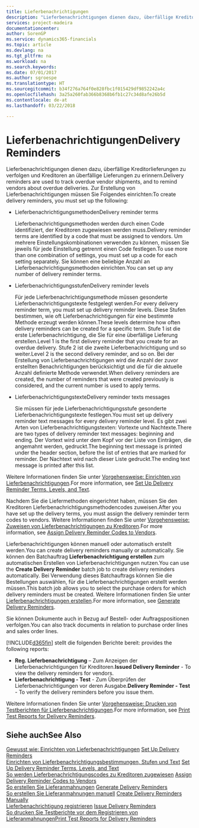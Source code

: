 ```yaml
---
title: Lieferbenachrichtigungen
description: "Lieferbenachrichtigungen dienen dazu, überfällige Kreditorlieferungen zu verfolgen und Kreditoren an überfällige Lieferungen zu erinnern."
services: project-madeira
documentationcenter: 
author: SorenGP
ms.service: dynamics365-financials
ms.topic: article
ms.devlang: na
ms.tgt_pltfrm: na
ms.workload: na
ms.search.keywords: 
ms.date: 07/01/2017
ms.author: sgroespe
ms.translationtype: HT
ms.sourcegitcommit: b34f276a764f0e828fbc1f015429df9852242a4c
ms.openlocfilehash: 3a25a260fab366b8368b6fb1c27c34d8afe26b5d
ms.contentlocale: de-at
ms.lasthandoff: 03/22/2018

---
```

# <a name="delivery-reminders"></a><span data-ttu-id="2eac9-103">Lieferbenachrichtigungen</span><span class="sxs-lookup"><span data-stu-id="2eac9-103">Delivery Reminders</span></span>
<span data-ttu-id="2eac9-104">Lieferbenachrichtigungen dienen dazu, überfällige Kreditorlieferungen zu verfolgen und Kreditoren an überfällige Lieferungen zu erinnern.</span><span class="sxs-lookup"><span data-stu-id="2eac9-104">Delivery reminders are used to track overdue vendor shipments, and to remind vendors about overdue deliveries.</span></span> <span data-ttu-id="2eac9-105">Zur Erstellung von Lieferbenachrichtigungen müssen Sie Folgendes einrichten:</span><span class="sxs-lookup"><span data-stu-id="2eac9-105">To create delivery reminders, you must set up the following:</span></span>  

- <span data-ttu-id="2eac9-106">Lieferbenachrichtigungsmethoden</span><span class="sxs-lookup"><span data-stu-id="2eac9-106">Delivery reminder terms</span></span>  

    <span data-ttu-id="2eac9-107">Lieferbenachrichtigungsmethoden werden durch einen Code identifiziert, der Kreditoren zugewiesen werden muss.</span><span class="sxs-lookup"><span data-stu-id="2eac9-107">Delivery reminder terms are identified by a code that must be assigned to vendors.</span></span> <span data-ttu-id="2eac9-108">Um mehrere Einstellungskombinationen verwenden zu können, müssen Sie jeweils für jede Einstellung getrennt einen Code festlegen.</span><span class="sxs-lookup"><span data-stu-id="2eac9-108">To use more than one combination of settings, you must set up a code for each setting separately.</span></span> <span data-ttu-id="2eac9-109">Sie können eine beliebige Anzahl an Lieferbenachrichtigungsmethoden einrichten.</span><span class="sxs-lookup"><span data-stu-id="2eac9-109">You can set up any number of delivery reminder terms.</span></span>  

- <span data-ttu-id="2eac9-110">Lieferbenachrichtigungsstufen</span><span class="sxs-lookup"><span data-stu-id="2eac9-110">Delivery reminder levels</span></span>  

    <span data-ttu-id="2eac9-111">Für jede Lieferbenachrichtigungsmethode müssen gesonderte Lieferbenachrichtigungstexte festgelegt werden.</span><span class="sxs-lookup"><span data-stu-id="2eac9-111">For every delivery reminder term, you must set up delivery reminder levels.</span></span> <span data-ttu-id="2eac9-112">Diese Stufen bestimmen, wie oft Lieferbenachrichtigungen für eine bestimmte Methode erzeugt werden können.</span><span class="sxs-lookup"><span data-stu-id="2eac9-112">These levels determine how often delivery reminders can be created for a specific term.</span></span> <span data-ttu-id="2eac9-113">Stufe 1 ist die erste Lieferbenachrichtigung, die Sie für eine überfällige Lieferung erstellen.</span><span class="sxs-lookup"><span data-stu-id="2eac9-113">Level 1 is the first delivery reminder that you create for an overdue delivery.</span></span> <span data-ttu-id="2eac9-114">Stufe 2 ist die zweite Lieferbenachrichtigung und so weiter.</span><span class="sxs-lookup"><span data-stu-id="2eac9-114">Level 2 is the second delivery reminder, and so on.</span></span> <span data-ttu-id="2eac9-115">Bei der Erstellung von Lieferbenachrichtigungen wird die Anzahl der zuvor erstellten Benachrichtigungen berücksichtigt und die für die aktuelle Anzahl definierte Methode verwendet.</span><span class="sxs-lookup"><span data-stu-id="2eac9-115">When delivery reminders are created, the number of reminders that were created previously is considered, and the current number is used to apply terms.</span></span>  

- <span data-ttu-id="2eac9-116">Lieferbenachrichtigungstexte</span><span class="sxs-lookup"><span data-stu-id="2eac9-116">Delivery reminder texts messages</span></span>  

    <span data-ttu-id="2eac9-117">Sie müssen für jede Lieferbenachrichtigungsstufe gesonderte Lieferbenachrichtigungstexte festlegen.</span><span class="sxs-lookup"><span data-stu-id="2eac9-117">You must set up delivery reminder text messages for every delivery reminder level.</span></span> <span data-ttu-id="2eac9-118">Es gibt zwei Arten von Lieferbenachrichtigungstexten: Vortexte und Nachtexte.</span><span class="sxs-lookup"><span data-stu-id="2eac9-118">There are two types of delivery reminder text messages: beginning and ending.</span></span> <span data-ttu-id="2eac9-119">Der Vortext wird unter dem Kopf vor der Liste von Einträgen, die angemahnt werden, gedruckt.</span><span class="sxs-lookup"><span data-stu-id="2eac9-119">The beginning text message is printed under the header section, before the list of entries that are marked for reminder.</span></span> <span data-ttu-id="2eac9-120">Der Nachtext wird nach dieser Liste gedruckt.</span><span class="sxs-lookup"><span data-stu-id="2eac9-120">The ending text message is printed after this list.</span></span>  

<span data-ttu-id="2eac9-121">Weitere Informationen finden Sie unter [Vorgehensweise: Einrichten von Lieferbenachrichtigungen](how-to-set-up-delivery-reminder-terms-levels-and-text.md).</span><span class="sxs-lookup"><span data-stu-id="2eac9-121">For more information, see [Set Up Delivery Reminder Terms, Levels, and Text](how-to-set-up-delivery-reminder-terms-levels-and-text.md).</span></span>  

<span data-ttu-id="2eac9-122">Nachdem Sie die Liefermethoden eingerichtet haben, müssen Sie den Kreditoren Lieferbenachrichtigungsmethodencodes zuweisen.</span><span class="sxs-lookup"><span data-stu-id="2eac9-122">After you have set up the delivery terms, you must assign the delivery reminder term codes to vendors.</span></span> <span data-ttu-id="2eac9-123">Weitere Informationen finden Sie unter [Vorgehensweise: Zuweisen von Lieferbenachrichtigungen zu Kreditoren](how-to-assign-delivery-reminder-codes-to-vendors.md).</span><span class="sxs-lookup"><span data-stu-id="2eac9-123">For more information, see [Assign Delivery Reminder Codes to Vendors](how-to-assign-delivery-reminder-codes-to-vendors.md).</span></span>  

<span data-ttu-id="2eac9-124">Lieferbenachrichtigungen können manuell oder automatisch erstellt werden.</span><span class="sxs-lookup"><span data-stu-id="2eac9-124">You can create delivery reminders manually or automatically.</span></span> <span data-ttu-id="2eac9-125">Sie können den Batchauftrag **Lieferbenachrichtigung erstellen** zum automatischen Erstellen von Lieferbenachrichtigungen nutzen.</span><span class="sxs-lookup"><span data-stu-id="2eac9-125">You can use the **Create Delivery Reminder** batch job to create delivery reminders automatically.</span></span> <span data-ttu-id="2eac9-126">Bei Verwendung dieses Batchauftrags können Sie die Bestellungen auswählen, für die Lieferbenachrichtigungen erstellt werden müssen.</span><span class="sxs-lookup"><span data-stu-id="2eac9-126">This batch job allows you to select the purchase orders for which delivery reminders must be created.</span></span> <span data-ttu-id="2eac9-127">Weitere Informationen finden Sie unter [Lieferbenachrichtigungen erstellen](how-to-issue-delivery-reminders.md).</span><span class="sxs-lookup"><span data-stu-id="2eac9-127">For more information, see [Generate Delivery Reminders](how-to-issue-delivery-reminders.md).</span></span>  

<span data-ttu-id="2eac9-128">Sie können Dokumente auch in Bezug auf Bestell- oder Auftragspositionen verfolgen.</span><span class="sxs-lookup"><span data-stu-id="2eac9-128">You can also track documents in relation to purchase order lines and sales order lines.</span></span>  

[!INCLUDE[d365fin](../../includes/d365fin_md.md)]<span data-ttu-id="2eac9-129"> stellt die folgenden Berichte bereit:</span><span class="sxs-lookup"><span data-stu-id="2eac9-129"> provides the following reports:</span></span>  

- <span data-ttu-id="2eac9-130">**Reg. Lieferbenachrichtigung** – Zum Anzeigen der Lieferbenachrichtigungen für Kreditoren.</span><span class="sxs-lookup"><span data-stu-id="2eac9-130">**Issued Delivery Reminder** - To view the delivery reminders for vendors.</span></span>  
- <span data-ttu-id="2eac9-131">**Lieferbenachrichtigung - Test** - Zum Überprüfen der Lieferbenachrichtigungen vor deren Ausgabe.</span><span class="sxs-lookup"><span data-stu-id="2eac9-131">**Delivery Reminder - Test** - To verify the delivery reminders before you issue them.</span></span>  

<span data-ttu-id="2eac9-132">Weitere Informationen finden Sie unter [Vorgehensweise: Drucken von Testberichten für  Lieferbenachrichtigungen](how-to-print-test-reports-for-delivery-reminders.md).</span><span class="sxs-lookup"><span data-stu-id="2eac9-132">For more information, see [Print Test Reports for Delivery Reminders](how-to-print-test-reports-for-delivery-reminders.md).</span></span>  

## <a name="see-also"></a><span data-ttu-id="2eac9-133">Siehe auch</span><span class="sxs-lookup"><span data-stu-id="2eac9-133">See Also</span></span>  
 <span data-ttu-id="2eac9-134">[Gewusst wie: Einrichten von Lieferbenachrichtigungen](how-to-set-up-delivery-reminders.md) </span><span class="sxs-lookup"><span data-stu-id="2eac9-134">[Set Up Delivery Reminders](how-to-set-up-delivery-reminders.md) </span></span>  
 <span data-ttu-id="2eac9-135">[Einrichten von Lieferbenachrichtigungsbestimmungen, Stufen und Text](how-to-set-up-delivery-reminder-terms-levels-and-text.md) </span><span class="sxs-lookup"><span data-stu-id="2eac9-135">[Set Up Delivery Reminder Terms, Levels, and Text](how-to-set-up-delivery-reminder-terms-levels-and-text.md) </span></span>  
 <span data-ttu-id="2eac9-136">[So werden Lieferbenachrichtigungscodes zu Kreditoren zugewiesen](how-to-assign-delivery-reminder-codes-to-vendors.md) </span><span class="sxs-lookup"><span data-stu-id="2eac9-136">[Assign Delivery Reminder Codes to Vendors](how-to-assign-delivery-reminder-codes-to-vendors.md) </span></span>  
 <span data-ttu-id="2eac9-137">[So erstellen Sie Lieferanmahnungen](how-to-generate-delivery-reminders.md) </span><span class="sxs-lookup"><span data-stu-id="2eac9-137">[Generate Delivery Reminders](how-to-generate-delivery-reminders.md) </span></span>  
 <span data-ttu-id="2eac9-138">[So erstellen Sie Lieferanmahnungen manuell](how-to-create-delivery-reminders-manually.md) </span><span class="sxs-lookup"><span data-stu-id="2eac9-138">[Create Delivery Reminders Manually](how-to-create-delivery-reminders-manually.md) </span></span>  
 <span data-ttu-id="2eac9-139">[Lieferbenachrichtigung registrieren](how-to-issue-delivery-reminders.md) </span><span class="sxs-lookup"><span data-stu-id="2eac9-139">[Issue Delivery Reminders](how-to-issue-delivery-reminders.md) </span></span>  
 [<span data-ttu-id="2eac9-140">So drucken Sie Testberichte vor dem Registrieren von Lieferanmahnungen</span><span class="sxs-lookup"><span data-stu-id="2eac9-140">Print Test Reports for Delivery Reminders</span></span>](how-to-print-test-reports-for-delivery-reminders.md)

